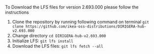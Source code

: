 To Download the LFS files for version 2.693.000 please follow the instructions

1. Clone the repository by running following command on terminal `git clone https://github.com/ikea-oss-distributions/DIRIGERA-hub-v2.693.000`
2. Change directory `cd DIRIGERA-hub-v2.693.000`
3. Initialize LFS: `git lfs install`
4. Download the LFS files: `git lfs fetch --all`
